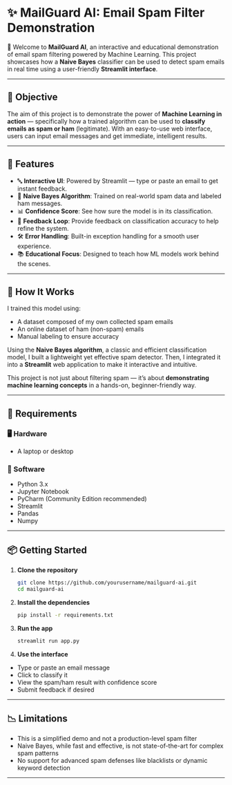 # ✨ MailGuard AI: Email Spam Filter Demonstration

💌 Welcome to **MailGuard AI**, an interactive and educational demonstration of email spam filtering powered by Machine Learning. This project showcases how a **Naive Bayes** classifier can be used to detect spam emails in real time using a user-friendly **Streamlit interface**.

---

## 🎯 Objective

The aim of this project is to demonstrate the power of **Machine Learning in action** — specifically how a trained algorithm can be used to **classify emails as spam or ham** (legitimate). With an easy-to-use web interface, users can input email messages and get immediate, intelligent results.

---

## 🚀 Features

- 🔤 **Interactive UI**: Powered by Streamlit — type or paste an email to get instant feedback.
- 🧠 **Naive Bayes Algorithm**: Trained on real-world spam data and labeled ham messages.
- 📊 **Confidence Score**: See how sure the model is in its classification.
- 🔄 **Feedback Loop**: Provide feedback on classification accuracy to help refine the system.
- 🛠️ **Error Handling**: Built-in exception handling for a smooth user experience.
- 📚 **Educational Focus**: Designed to teach how ML models work behind the scenes.

---

## 🧪 How It Works

I trained this model using:
- A dataset composed of my own collected spam emails
- An online dataset of ham (non-spam) emails
- Manual labeling to ensure accuracy

Using the **Naive Bayes algorithm**, a classic and efficient classification model, I built a lightweight yet effective spam detector. Then, I integrated it into a **Streamlit** web application to make it interactive and intuitive.

This project is not just about filtering spam — it’s about **demonstrating machine learning concepts** in a hands-on, beginner-friendly way.

---

## 🧰 Requirements

### 🖥️ Hardware
- A laptop or desktop

### 💾 Software
- Python 3.x
- Jupyter Notebook
- PyCharm (Community Edition recommended)
- Streamlit
- Pandas
- Numpy

---

## 📦 Getting Started

1. **Clone the repository**
   ```bash
   git clone https://github.com/yourusername/mailguard-ai.git
   cd mailguard-ai
   ```
   
2. **Install the dependencies**
   ```bash
   pip install -r requirements.txt
   ```

3. **Run the app**
   ```bash
   streamlit run app.py
   ```

4. **Use the interface**
   
- Type or paste an email message
- Click to classify it
- View the spam/ham result with confidence score
- Submit feedback if desired

---

## 📉 Limitations

- This is a simplified demo and not a production-level spam filter
- Naive Bayes, while fast and effective, is not state-of-the-art for complex spam patterns
- No support for advanced spam defenses like blacklists or dynamic keyword detection

---



